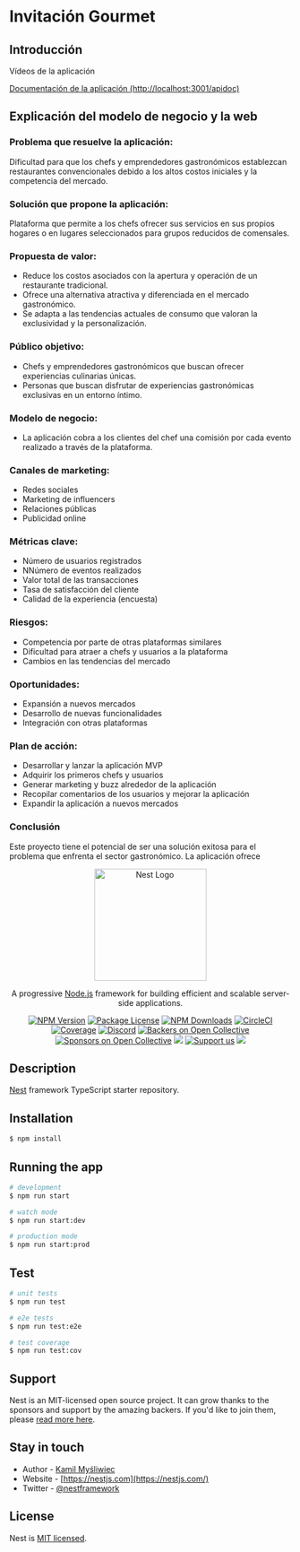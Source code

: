 <p align="center"><h1>Invitación Gourmet</h1></p>
<h2>Introducción</h2>
<p>Vídeos de la aplicación</p>
<p><a href="https://youtu.be/VMqe1zCP_Yo">Documentación de la aplicación (http://localhost:3001/apidoc)</a></p>
<h2>Explicación del modelo de negocio y la web</h2>
<h3>Problema que resuelve la aplicación:</h3>
<p>
Dificultad para que los chefs y emprendedores gastronómicos establezcan restaurantes convencionales debido a los altos costos iniciales y la competencia del mercado.
</p>
<h3>Solución que propone la aplicación:</h3>
<p>
Plataforma que permite a los chefs ofrecer sus servicios en sus propios hogares o en lugares seleccionados para grupos reducidos de comensales.
</p>
<p>
<h3>Propuesta de valor:</h3>
<ul>
<li>Reduce los costos asociados con la apertura y operación de un restaurante tradicional.</li>
<li>Ofrece una alternativa atractiva y diferenciada en el mercado gastronómico.</li>
<li>Se adapta a las tendencias actuales de consumo que valoran la exclusividad y la personalización.</li>
</ul>
<h3>Público objetivo:</h3>
<ul>
<li>Chefs y emprendedores gastronómicos que buscan ofrecer experiencias culinarias únicas.</li>
<li>Personas que buscan disfrutar de experiencias gastronómicas exclusivas en un entorno íntimo.</li>
</ul>
<h3>Modelo de negocio:</h3>
<ul>
<li>La aplicación cobra a los clientes del chef una comisión por cada evento realizado a través de la plataforma.</li>
</ul>
<h3>Canales de marketing:</h3>
<ul>
<li>Redes sociales</li>
<li>Marketing de influencers</li>
<li>Relaciones públicas</li>
<li>Publicidad online</li>
</ul>
<h3>Métricas clave:</h3>
<ul>
<li>Número de usuarios registrados</li>
<li>NNúmero de eventos realizados</li>
<li>Valor total de las transacciones</li>
<li>Tasa de satisfacción del cliente</li>
<li>Calidad de la experiencia (encuesta)</li>
</ul>

<h3>Riesgos:</h3>
<ul>
<li>Competencia por parte de otras plataformas similares</li>
<li>Dificultad para atraer a chefs y usuarios a la plataforma</li>
<li>Cambios en las tendencias del mercado</li>
</ul>
<h3>Oportunidades:</h3>
<ul>
<li>Expansión a nuevos mercados</li>
<li>Desarrollo de nuevas funcionalidades</li>
<li>Integración con otras plataformas</li>
</ul>
<h3>Plan de acción:</h3>
<ul>
<li>Desarrollar y lanzar la aplicación MVP</li>
<li>Adquirir los primeros chefs y usuarios</li>
<li>Generar marketing y buzz alrededor de la aplicación</li>
<li>Recopilar comentarios de los usuarios y mejorar la aplicación</li>
<li>Expandir la aplicación a nuevos mercados</li>
</ul>
<h3>Conclusión</h3>
<p>Este proyecto tiene el potencial de ser una solución exitosa para el problema que enfrenta el sector gastronómico. La aplicación ofrece</p>
<p align="center">
  <a href="http://nestjs.com/" target="blank"><img src="https://nestjs.com/img/logo-small.svg" width="200" alt="Nest Logo" /></a>
</p>

[circleci-image]: https://img.shields.io/circleci/build/github/nestjs/nest/master?token=abc123def456
[circleci-url]: https://circleci.com/gh/nestjs/nest

  <p align="center">A progressive <a href="http://nodejs.org" target="_blank">Node.js</a> framework for building efficient and scalable server-side applications.</p>
    <p align="center">
<a href="https://www.npmjs.com/~nestjscore" target="_blank"><img src="https://img.shields.io/npm/v/@nestjs/core.svg" alt="NPM Version" /></a>
<a href="https://www.npmjs.com/~nestjscore" target="_blank"><img src="https://img.shields.io/npm/l/@nestjs/core.svg" alt="Package License" /></a>
<a href="https://www.npmjs.com/~nestjscore" target="_blank"><img src="https://img.shields.io/npm/dm/@nestjs/common.svg" alt="NPM Downloads" /></a>
<a href="https://circleci.com/gh/nestjs/nest" target="_blank"><img src="https://img.shields.io/circleci/build/github/nestjs/nest/master" alt="CircleCI" /></a>
<a href="https://coveralls.io/github/nestjs/nest?branch=master" target="_blank"><img src="https://coveralls.io/repos/github/nestjs/nest/badge.svg?branch=master#9" alt="Coverage" /></a>
<a href="https://discord.gg/G7Qnnhy" target="_blank"><img src="https://img.shields.io/badge/discord-online-brightgreen.svg" alt="Discord"/></a>
<a href="https://opencollective.com/nest#backer" target="_blank"><img src="https://opencollective.com/nest/backers/badge.svg" alt="Backers on Open Collective" /></a>
<a href="https://opencollective.com/nest#sponsor" target="_blank"><img src="https://opencollective.com/nest/sponsors/badge.svg" alt="Sponsors on Open Collective" /></a>
  <a href="https://paypal.me/kamilmysliwiec" target="_blank"><img src="https://img.shields.io/badge/Donate-PayPal-ff3f59.svg"/></a>
    <a href="https://opencollective.com/nest#sponsor"  target="_blank"><img src="https://img.shields.io/badge/Support%20us-Open%20Collective-41B883.svg" alt="Support us"></a>
  <a href="https://twitter.com/nestframework" target="_blank"><img src="https://img.shields.io/twitter/follow/nestframework.svg?style=social&label=Follow"></a>
</p>
  <!--[![Backers on Open Collective](https://opencollective.com/nest/backers/badge.svg)](https://opencollective.com/nest#backer)
  [![Sponsors on Open Collective](https://opencollective.com/nest/sponsors/badge.svg)](https://opencollective.com/nest#sponsor)-->

## Description

[Nest](https://github.com/nestjs/nest) framework TypeScript starter repository.

## Installation

```bash
$ npm install
```

## Running the app

```bash
# development
$ npm run start

# watch mode
$ npm run start:dev

# production mode
$ npm run start:prod
```

## Test

```bash
# unit tests
$ npm run test

# e2e tests
$ npm run test:e2e

# test coverage
$ npm run test:cov
```

## Support

Nest is an MIT-licensed open source project. It can grow thanks to the sponsors and support by the amazing backers. If you'd like to join them, please [read more here](https://docs.nestjs.com/support).

## Stay in touch

-   Author - [Kamil Myśliwiec](https://kamilmysliwiec.com)
-   Website - [https://nestjs.com](https://nestjs.com/)
-   Twitter - [@nestframework](https://twitter.com/nestframework)

## License

Nest is [MIT licensed](LICENSE).
